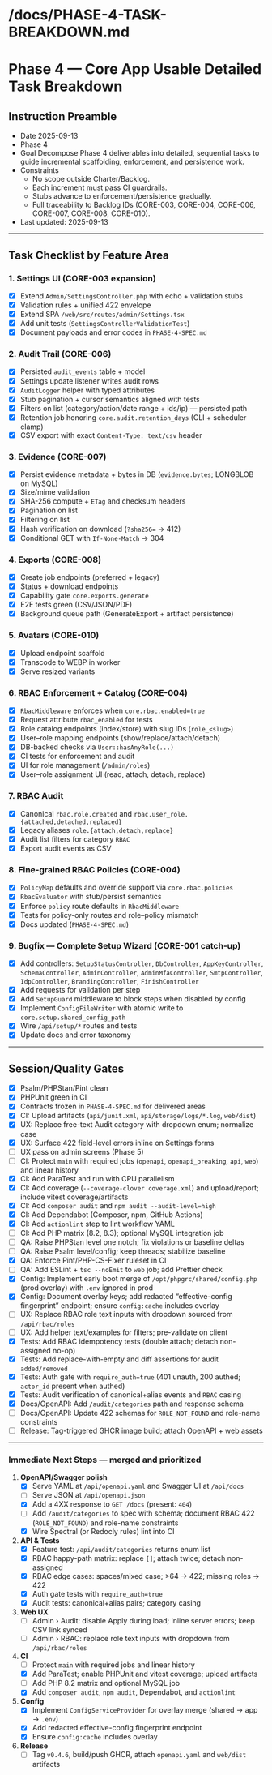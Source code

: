 # /docs/PHASE-4-TASK-BREAKDOWN.md

# Phase 4 — Core App Usable Detailed Task Breakdown

## Instruction Preamble
- Date 2025-09-13
- Phase 4
- Goal Decompose Phase 4 deliverables into detailed, sequential tasks to guide incremental scaffolding, enforcement, and persistence work.
- Constraints
  - No scope outside Charter/Backlog.
  - Each increment must pass CI guardrails.
  - Stubs advance to enforcement/persistence gradually.
  - Full traceability to Backlog IDs (CORE-003, CORE-004, CORE-006, CORE-007, CORE-008, CORE-010).
- Last updated: 2025-09-13

---

## Task Checklist by Feature Area

### 1. Settings UI (CORE-003 expansion)
- [x] Extend `Admin/SettingsController.php` with echo + validation stubs
- [x] Validation rules + unified 422 envelope
- [x] Extend SPA `/web/src/routes/admin/Settings.tsx`
- [x] Add unit tests (`SettingsControllerValidationTest`)
- [x] Document payloads and error codes in `PHASE-4-SPEC.md`

### 2. Audit Trail (CORE-006)
- [x] Persisted `audit_events` table + model
- [x] Settings update listener writes audit rows
- [x] `AuditLogger` helper with typed attributes
- [x] Stub pagination + cursor semantics aligned with tests
- [x] Filters on list (category/action/date range + ids/ip) — persisted path
- [x] Retention job honoring `core.audit.retention_days` (CLI + scheduler clamp)
- [x] CSV export with exact `Content-Type: text/csv` header

### 3. Evidence (CORE-007)
- [x] Persist evidence metadata + bytes in DB (`evidence.bytes`; LONGBLOB on MySQL)
- [x] Size/mime validation
- [x] SHA-256 compute + `ETag` and checksum headers
- [x] Pagination on list
- [x] Filtering on list
- [x] Hash verification on download (`?sha256=` → 412)
- [x] Conditional GET with `If-None-Match` → 304

### 4. Exports (CORE-008)
- [x] Create job endpoints (preferred + legacy)
- [x] Status + download endpoints
- [x] Capability gate `core.exports.generate`
- [x] E2E tests green (CSV/JSON/PDF)
- [x] Background queue path (GenerateExport + artifact persistence)

### 5. Avatars (CORE-010)
- [x] Upload endpoint scaffold
- [x] Transcode to WEBP in worker
- [x] Serve resized variants

### 6. RBAC Enforcement + Catalog (CORE-004)
- [x] `RbacMiddleware` enforces when `core.rbac.enabled=true`
- [x] Request attribute `rbac_enabled` for tests
- [x] Role catalog endpoints (index/store) with slug IDs (`role_<slug>`)
- [x] User–role mapping endpoints (show/replace/attach/detach)
- [x] DB-backed checks via `User::hasAnyRole(...)`
- [x] CI tests for enforcement and audit
- [x] UI for role management (`/admin/roles`)
- [x] User–role assignment UI (read, attach, detach, replace)

### 7. RBAC Audit
- [x] Canonical `rbac.role.created` and `rbac.user_role.{attached,detached,replaced}`
- [x] Legacy aliases `role.{attach,detach,replace}`
- [x] Audit list filters for category `RBAC`
- [x] Export audit events as CSV

### 8. Fine-grained RBAC Policies (CORE-004)
- [x] `PolicyMap` defaults and override support via `core.rbac.policies`
- [x] `RbacEvaluator` with stub/persist semantics
- [x] Enforce `policy` route defaults in `RbacMiddleware`
- [x] Tests for policy-only routes and role–policy mismatch
- [x] Docs updated (`PHASE-4-SPEC.md`)

### 9. Bugfix — Complete Setup Wizard (CORE-001 catch-up)
- [x] Add controllers: `SetupStatusController`, `DbController`, `AppKeyController`, `SchemaController`, `AdminController`, `AdminMfaController`, `SmtpController`, `IdpController`, `BrandingController`, `FinishController`
- [x] Add requests for validation per step
- [x] Add `SetupGuard` middleware to block steps when disabled by config
- [x] Implement `ConfigFileWriter` with atomic write to `core.setup.shared_config_path`
- [x] Wire `/api/setup/*` routes and tests
- [x] Update docs and error taxonomy

---

## Session/Quality Gates
- [x] Psalm/PHPStan/Pint clean
- [x] PHPUnit green in CI
- [x] Contracts frozen in `PHASE-4-SPEC.md` for delivered areas
- [x] CI: Upload artifacts (`api/junit.xml`, `api/storage/logs/*.log`, `web/dist`)
- [x] UX: Replace free-text Audit category with dropdown enum; normalize case
- [x] UX: Surface 422 field-level errors inline on Settings forms
- [ ] UX pass on admin screens (Phase 5)
- [ ] CI: Protect `main` with required jobs (`openapi`, `openapi_breaking`, `api`, `web`) and linear history
- [x] CI: Add ParaTest and run with CPU parallelism
- [x] CI: Add coverage (`--coverage-clover coverage.xml`) and upload/report; include vitest coverage/artifacts
- [x] CI: Add `composer audit` and `npm audit --audit-level=high`
- [x] CI: Add Dependabot (Composer, npm, GitHub Actions)
- [x] CI: Add `actionlint` step to lint workflow YAML
- [ ] CI: Add PHP matrix (8.2, 8.3); optional MySQL integration job
- [ ] QA: Raise PHPStan level one notch; fix violations or baseline deltas
- [ ] QA: Raise Psalm level/config; keep threads; stabilize baseline
- [x] QA: Enforce Pint/PHP-CS-Fixer ruleset in CI
- [ ] QA: Add ESLint + `tsc --noEmit` to `web` job; add Prettier check
- [x] Config: Implement early boot merge of `/opt/phpgrc/shared/config.php` (prod overlay) with `.env` ignored in prod
- [x] Config: Document overlay keys; add redacted “effective-config fingerprint” endpoint; ensure `config:cache` includes overlay
- [ ] UX: Replace RBAC role text inputs with dropdown sourced from `/api/rbac/roles`
- [ ] UX: Add helper text/examples for filters; pre-validate on client
- [x] Tests: Add RBAC idempotency tests (double attach; detach non-assigned no-op)
- [x] Tests: Add replace-with-empty and diff assertions for audit `added/removed`
- [x] Tests: Auth gate with `require_auth=true` (401 unauth, 200 authed; `actor_id` present when authed)
- [x] Tests: Audit verification of canonical+alias events and `RBAC` casing
- [x] Docs/OpenAPI: Add `/audit/categories` path and response schema
- [ ] Docs/OpenAPI: Update 422 schemas for `ROLE_NOT_FOUND` and role-name constraints
- [ ] Release: Tag-triggered GHCR image build; attach OpenAPI + web assets

---

### Immediate Next Steps — merged and prioritized

1. **OpenAPI/Swagger polish**
   - [x] Serve YAML at `/api/openapi.yaml` and Swagger UI at `/api/docs`
   - [ ] Serve JSON at `/api/openapi.json`
   - [x] Add a 4XX response to `GET /docs` (present: `404`)
   - [ ] Add `/audit/categories` to spec with schema; document RBAC 422 (`ROLE_NOT_FOUND`) and role-name constraints
   - [x] Wire Spectral (or Redocly rules) lint into CI

2. **API & Tests**
   - [x] Feature test: `/api/audit/categories` returns enum list
   - [x] RBAC happy-path matrix: replace `[]`; attach twice; detach non-assigned
   - [x] RBAC edge cases: spaces/mixed case; >64 → 422; missing roles → 422
   - [x] Auth gate tests with `require_auth=true`
   - [x] Audit tests: canonical+alias pairs; category casing

3. **Web UX**
   - [ ] Admin › Audit: disable Apply during load; inline server errors; keep CSV link synced
   - [ ] Admin › RBAC: replace role text inputs with dropdown from `/api/rbac/roles`

4. **CI**
   - [ ] Protect `main` with required jobs and linear history
   - [x] Add ParaTest; enable PHPUnit and vitest coverage; upload artifacts
   - [ ] Add PHP 8.2 matrix and optional MySQL job
   - [x] Add `composer audit`, `npm audit`, Dependabot, and `actionlint`

5. **Config**
   - [x] Implement `ConfigServiceProvider` for overlay merge (shared → app → `.env`)
   - [x] Add redacted effective-config fingerprint endpoint
   - [x] Ensure `config:cache` includes overlay

6. **Release**
   - [ ] Tag `v0.4.6`, build/push GHCR, attach `openapi.yaml` and `web/dist` artifacts